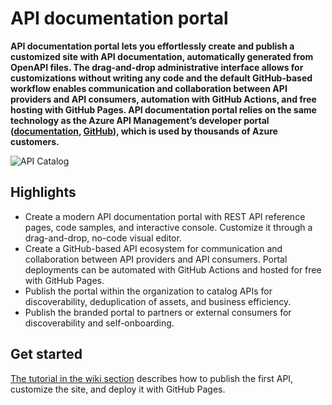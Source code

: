# API documentation portal

**API documentation portal lets you effortlessly create and publish a customized site with API documentation, automatically generated from OpenAPI files. The drag-and-drop administrative interface allows for customizations without writing any code and the default GitHub-based workflow enables communication and collaboration between API providers and API consumers, automation with GitHub Actions, and free hosting with GitHub Pages. API documentation portal relies on the same technology as the Azure API Management’s developer portal ([documentation](https://aka.ms/apimdocs/portal), [GitHub](https://aka.ms/apimdevportal)), which is used by thousands of Azure customers.**

![API Catalog](readme.gif)

## Highlights

- Create a modern API documentation portal with REST API reference pages, code samples, and interactive console. Customize it through a drag-and-drop, no-code visual editor.
- Create a GitHub-based API ecosystem for communication and collaboration between API providers and API consumers. Portal deployments can be automated with GitHub Actions and hosted for free with GitHub Pages.
- Publish the portal within the organization to catalog APIs for discoverability, deduplication of assets, and business efficiency.
- Publish the branded portal to partners or external consumers for discoverability and self-onboarding.

## Get started

[The tutorial in the wiki section](wiki/Publish-API-documentation) describes how to publish the first API, customize the site, and deploy it with GitHub Pages.
